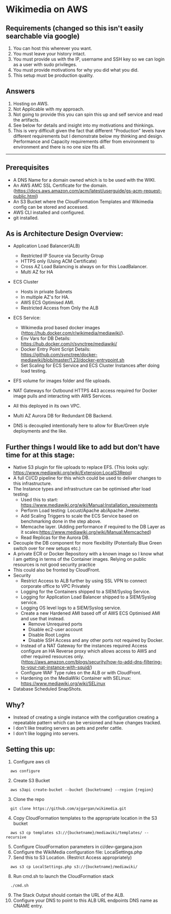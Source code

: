 # Wikimedia on AWS
## Requirements (**changed** so this isn't easily searchable via google)
1. You can host this wherever you want.
2. You must leave your history intact.
3. You must provide us with the IP, username and SSH key so we can login as a user with sudo
privileges.
4. You must provide motivations for why you did what you did.
5. This setup must be production quality.

## Answers
1. Hosting on AWS.
2. Not Applicable with my approach.
3. Not going to provide this you can spin this up and self service and read the artifacts.
4. See below for details and insight into my motivations and thinkings.
5. This is very difficult given the fact that different "Production" levels have different requirements but I demonstrate below my thinking and design. Performance and Capacity requirements differ from environment to environment and there is no one size fits all.

----
## Prerequisites
* A DNS Name for a domain owned which is to be used with the WIKI.
* An AWS AMC SSL Certificate for the domain. (https://docs.aws.amazon.com/acm/latest/userguide/gs-acm-request-public.html)
* An S3 Bucket where the CloudFormation Templates and Wikimedia config can be stored and accessed. 
* AWS CLI installed and configured.
* git installed.

## As is Architecture Design Overview:
* Application Load Balancer(ALB)
  * Restricted IP Source via Security Group
  * HTTPS only (Using ACM Certificate)
  * Cross AZ Load Balancing is always on for this LoadBalancer. 
  * Multi AZ for HA
* ECS Cluster
  * Hosts in private Subnets
  * In multiple AZ's for HA.
  * AWS ECS Optimised AMI.
  * Restricted Access from Only the ALB
* ECS Service:
  * Wikimedia prod based docker images (https://hub.docker.com/r/wikimedia/mediawiki/). 
  * Env Vars for DB Details: https://hub.docker.com/r/synctree/mediawiki/
  * Docker Entry Point Script Details: https://github.com/synctree/docker-mediawiki/blob/master/1.23/docker-entrypoint.sh
  * Set Scaling for ECS Service and ECS Cluster Instances after doing load testing.
* EFS volume for images folder and file uploads.
* NAT Gateways for Outbound HTTPS 443 access required for Docker image pulls and interacting with AWS Services.
* All this deployed in its own VPC.
* Multi AZ Aurora DB for Redundant DB Backend.

* DNS is decoupled intentionally here to allow for Blue/Green style deployments and the like.

## Further things I would like to add but don't have time for at this stage:
* Native S3 plugin for file uploads to replace EFS. (This looks ugly: https://www.mediawiki.org/wiki/Extension:LocalS3Repo)
* A full CI/CD pipeline for this which could be used to deliver changes to this 
infrastructure.
* The Instance types and infrastructure can be optimised after load testing:
  * Used this to start: https://www.mediawiki.org/wiki/Manual:Installation_requirements
  * Perform Load testing: Locust/Apache ab/Apache Jmeter.
  * Add Scaling Triggers to scale the ECS Service based on benchmarking done in the step above.
  * Memcache layer. (Adding performance if required to the DB Layer as it scales:https://www.mediawiki.org/wiki/Manual:Memcached)
  * Read Replicas for the Aurora DB.
* Decouple the DB component for more flexibility (Potentially Blue Green switch over for new setups etc.)
* A private ECR or Docker Repository with a known image so I know what I am getting in terms of the Container images. Relying on public resources is not good security practice
* This could also be fronted by CloudFront. 
* Security
  * Restrict Access to ALB further by using SSL VPN to connect corporate office to VPC Privately
  * Logging for the Containers shipped to a SIEM/Syslog Service.
  * Logging for Application Load Balancer shipped to a SIEM/Syslog service.
  * Logging OS level logs to a SIEM/Syslog service.   
  * Create a new Hardened AMI based off of AWS ECS Optimised AMI and use that instead.
    * Remove Unrequired ports
    * Disable ec2-user account
    * Disable Root Logins
    * Disable SSH Access and any other ports not required by Docker.
  * Instead of a NAT Gateway for the instances required Access configure an HA Reverse proxy which allows access to AWS and other required resources only. (https://aws.amazon.com/blogs/security/how-to-add-dns-filtering-to-your-nat-instance-with-squid/)
  * Configure WAF Type rules on the ALB or with CloudFront.
  * Hardening on the MediaWiki Container with SELinux: https://www.mediawiki.org/wiki/SELinux
* Database Scheduled SnapShots.

## Why?
* Instead of creating a single instance with the configuration creating a repeatable pattern which can be versioned and have changes tracked.
* I don't like treating servers as pets and prefer cattle.
* I don't like logging into servers.

## Setting this up:
1. Configure aws cli 
```
  aws configure
```
2. Create S3 Bucket
```
  aws s3api create-bucket --bucket {bucketname} --region {region}
```
3. Clone the repo
```
  git clone https://github.com/ajgargan/wikimedia.git
```
4. Copy CloudFormation templates to the appropriate location in the S3 bucket
```
  aws s3 cp templates s3://{bucketname}/mediawiki/templates/ --recursive 
```
5. Configure CloudFormation parameters in ci/dev-gargana.json
6. Configure the WikiMedia configuration file: LocalSettings.php
7. Send this to S3 Location. (Restrict Access appropriately)
```
  aws s3 cp LocalSettings.php s3://{bucketname}/mediawiki/
```
8. Run cmd.sh to launch the CloudFormation stack
```
  ./cmd.sh
```
9. The Stack Output should contain the URL of the ALB.
10. Configure your DNS to point to this ALB URL endpoints DNS name as CNAME entry.